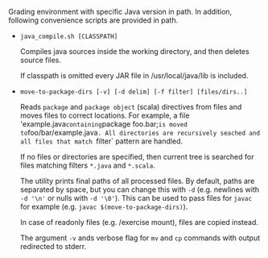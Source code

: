 Grading environment with specific Java version in path.
In addition, following convenience scripts are provided in path.

* `java_compile.sh [CLASSPATH]`

    Compiles java sources inside the working directory,
    and then deletes source files.

    If classpath is omitted every JAR file in
    /usr/local/java/lib is included.

* `move-to-package-dirs [-v] [-d delim] [-f filter] [files/dirs..]`

    Reads `package` and `package object` (scala) directives from files and moves files to correct locations.
    For example, a file 'example.java` containing `package foo.bar;` is moved to `foo/bar/example.java`.
    All directories are recursively seached and all files that match `filter` pattern are handled.

    If no files or directories are specified, then current tree is searched for files matching filters `*.java` and `*.scala`.

    The utility prints final paths of all processed files.
    By default, paths are separated by space, but you can change this with `-d` (e.g. newlines with `-d '\n'` or nulls with `-d '\0'`).
    This can be used to pass files for `javac` for example (e.g. `javac $(move-to-package-dirs)`).

    In case of readonly files (e.g. /exercise mount), files are copied instead.

    The argument `-v` ands verbose flag for `mv` and `cp` commands with output redirected to stderr.
